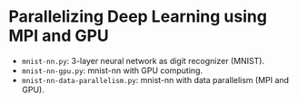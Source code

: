 #  Parallelizing Deep Learning using MPI and GPU

 * `mnist-nn.py`: 3-layer neural network as digit recognizer (MNIST).
 * `mnist-nn-gpu.py`: mnist-nn with GPU computing.
 * `mnist-nn-data-parallelism.py`: mnist-nn with data parallelism (MPI and GPU).

